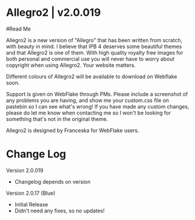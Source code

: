 # Allegro2 | v2.0.019
#Read Me

Allegro2 is a new version of "Allegro" that has been written from scratch, with beauty in mind. I believe that IPB 4 deserves some beautiful themes and that Allegro2 is one of them.
With high quality royalty free images for both personal and commercial use you will never have to worry about copyright when using Allegro2. Your website matters.
 
Different colours of Allegro2 will be available to download on Webflake soon.

Support is given on WebFlake through PMs. Please include a screenshot of any problems you are having, and show me your custom.css file on pastebin so I can see what's wrong! If you have made any custom changes, please do let me know when contacting me so I won't be looking for something that's not in the original theme. 


Allegro2 is designed by Franceska for WebFlake users.

# Change Log

Version 2.0.019
- Changelog depends on version

Version 2.0.17 (Blue)
- Initial Release 
- Didn't need any fixes, so no updates!

